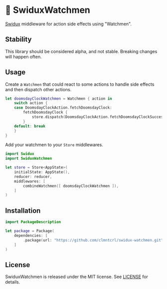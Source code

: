 # 🙂 SwiduxWatchmen

[Swidux](https://github.com/clmntcrl/swidux) middleware for action side effects using "Watchmen".

## Stability

This library should be considered alpha, and not stable. Breaking changes will happen often.

## Usage

Create a `Watchmen` that could react to some actions to handle side effects and then dispatch other actions.

```swift
let doomsdayClockWatchmen = Watchmen { action in
    switch action {
    case DoomsdayClockAction.fetchDoomsdayClock:
        fetchDoomsdayClock {
            store.dispatch(DoomsdayClockAction.fetchDoomsdayClockSuccess(clock: $0))
        }
    default: break
    }
}
```

Add your watchmen to your `Store` middlewares.

```swift
import Swidux
import SwiduxWatchmen

let store = Store<AppState>(
    initialState: AppState(),
    reducer: reducer,
    middlewares: [
        combineWatchmen([ doomsdayClockWatchmen ]),
    ]
)
```

## Installation

```swift
import PackageDescription

let package = Package(
    dependencies: [
        .package(url: "https://github.com/clmntcrl/swidux-watchmen.git", .branch("master")),
    ]
)
```

## License

SwiduxWatchmen is released under the MIT license. See [LICENSE](LICENSE) for details.
